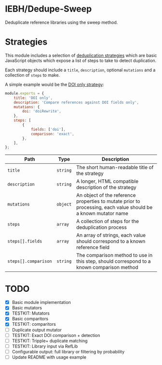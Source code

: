 IEBH/Dedupe-Sweep
=================
Deduplicate reference libraries using the sweep method.


Strategies
==========
This module includes a selection of [deduplication strategies](./strategies) which are basic JavaScript objects which expose a list of steps to take to detect duplication.

Each strategy should include a `title`, `description`, optional `mutations` and a collection of `steps` to make.

A simple example would be the [DOI only strategy](./strategies/doiOnly.js):

```javascript
module.exports = {
	title: 'DOI only',
	description: 'Compare references against DOI fields only',
	mutations: {
		doi: 'doiRewrite',
	},
	steps: [
		{
			fields: ['doi'],
			comparison: 'exact',
		},
	],
};
```

| Path                 | Type     | Description                                                                               |
|----------------------|----------|-------------------------------------------------------------------------------------------|
| `title`              | `string` | The short human-readable title of the strategy                                            |
| `description`        | `string` | A longer, HTML compatible description of the strategy                                     |
| `mutations`          | `object` | An object of the reference properties to mutate prior to processing, each value should be a known mutator name |
| `steps`              | `array`  | A collection of steps for the deduplication process                                       |
| `steps[].fields`     | `array`  | An array of strings, each value should correspond to a known reference field              |
| `steps[].comparison` | `string` | The comparison method to use in this step, should correspond to a known comparison method |


TODO
====

* [x] Basic module implementation
* [x] Basic mutators
* [x] TESTKIT: Mutators
* [x] Basic comparitors
* [x] TESTKIT: comparitors
* [ ] Duplicate output mutator
* [ ] TESTKIT: Exact DOI comparison + detection
* [ ] TESTKIT: Tripple+ duplicate matching
* [ ] TESTKIT: Library input via RefLib
* [ ] Configurable output: full library or filtering by probability
* [ ] Update README with usage example
